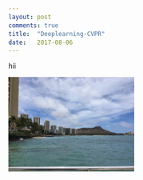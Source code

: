 ```yaml
---
layout: post
comments: true
title:  "Deeplearning-CVPR"
date:   2017-08-06
---
```


hii

<img src="/assets/cvpr/honolulu.JPG" width="50%" height="50%" />

